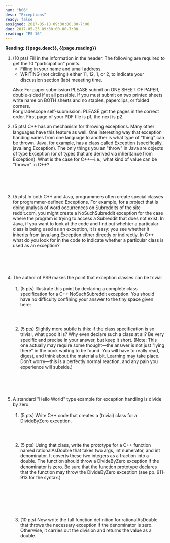 ```yaml
---
num: "h06"
desc: "Exceptions"
ready: false
assigned: 2017-05-18 09:30:00.00-7:00
due: 2017-05-23 09:30:00.00-7:00
reading: "PS 16"
---
```

 
 <div style='display:none'>
https://ucsb-cs32-s17.github.io/hwk/h06/
</div>

<b>Reading: {{page.desc}},  {{page.reading}}</b>
 
<ol start="1">

<li>(10 pts) Fill in the information in the header. The following are required to get the 10 "participation" points.
    <ul>
    <li>Filling in your name and umail address.<br /></li>
    <li>WRITING (not circling!) either 11, 12, 1, or 2, to indicate your discussion section (lab) meeeting time.<br /></li>
    </ul>
    <p>Also: For paper submission PLEASE submit on ONE SHEET OF PAPER, double-sided if at all possible. If you must submit  on two printed sheets write name on BOTH sheets and no staples, paperclips, or folded corners.<br />
    For gradescope self-submission: PLEASE get the pages in the correct order. First page of your PDF file is p1, the next is p2.</p>
 </li> 

 <li style='margin-bottom:6em;'>(5 pts) C++ has an mechanism for throwing exceptions. Many other languages have this feature as well. One interesting way that exception handing varies from one language to another is what type of "thing" can be thrown. Java, for example, has a class called Exception (specifically, java.lang.Exception). The only things you an "throw" in Java are objects of type Exception (or of types that are derived via inheritance from Exception). What is the case for C++—i.e., what kind of value can be "thrown" in C++?
 </li>
 


  <li style='margin-bottom:6em;'>(5 pts) In both C++ and Java, programmers often create special classes for programmer-defined Exceptions. For example, for a project that is doing analysis of word occurrences on Subreddits of the site reddit.com, you might create a NoSuchSubreddit exception for the case where the program is trying to access a Subreddit that does not exist. In Java, if you want to look at the code and find out whehter a particular class is being used as an exception, it is easy: you see whether it inherits from java.lang.Exception either directly or indirectly. In C++ what do you look for in the code to indicate whether a particular class is used as an exception?
 </li>

 <div class="pagebreak"></div>

  <li>The author of PS9 makes the point that exception classes can be trivial
  <ol>
    <li style='margin-bottom:2em;'>(5 pts) Illustrate this point by declaring a complete class specification for a C++ NoSuchSubreddit exception. You should have no difficulty confining your answer to the tiny space given here:</li>
    
    <li style='margin-bottom:6em;'>(5 pts) Slightly more subtle is this: if the class specification is so trivial, what good it is? Why even declare such a class at all? Be very specific and precise in your answer, but keep it short. (Note: This one actually may require some thought—the answer is not just "lying there" in the book waiting to be found. You will have to really read, digest, and think about the material a bit. Learning may take place. Don't worry—this is a perfectly normal reaction, and any pain you experience will subside.)</li>
  </ol>
  </li>
  
  
  
  


  <li>A standard "Hello World" type example for exception handling is divide by zero. 
  <ol>
    <li style='margin-bottom:2em;'>(5 pts) Write C++ code that creates a (trivial) class for a DivideByZero exception.</li>
    
    <li style='margin-bottom:6em;'>(5 pts) Using that class, write the prototype for a C++ function named rationalAsDouble that takes two args, int numerator, and int denominator. It coverts these two integers as a fraction into a double. The function should throw a DivideByZero exception if the denominator is zero. Be sure that the function prototype declares that the function may throw the DivideByZero exception (see pp. 911-913 for the syntax.)</li>
    
    <li style='margin-bottom:6em;'>(10 pts) Now write the full function definition for rationalAsDouble that throws the necessary exception if the denominator is zero. Otherwise, it carries out the division and returns the value as a double.</li>
  </ol>
  </li>


</ol>

